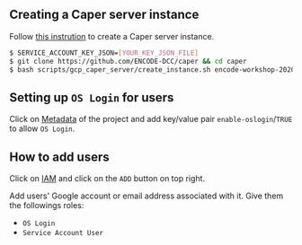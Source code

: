## Creating a Caper server instance

Follow [this instrution](https://github.com/ENCODE-DCC/caper/tree/master/scripts/gcp_caper_server) to create a Caper server instance.

```bash
$ SERVICE_ACCOUNT_KEY_JSON=[YOUR_KEY_JSON_FILE]
$ git clone https://github.com/ENCODE-DCC/caper && cd caper
$ bash scripts/gcp_caper_server/create_instance.sh encode-workshop-2020-caper-server encode-workshop $SERVICE_ACCOUNT_KEY_JSON gs://encode-workshop-2020/caper_out -l gs://encode-workshop-2020/caper_tmp -b 200GB
```

## Setting up `OS Login` for users

Click on [Metadata](https://console.cloud.google.com/compute/metadata?project=encode-workshop&folder&organizationId) of the project and add key/value pair `enable-oslogin`/`TRUE` to allow `OS Login`.


## How to add users

Click on [IAM](https://console.cloud.google.com/iam-admin/iam?orgonly=true&project=encode-workshop&supportedpurview=organizationId) and click on the `ADD` button on top right.

Add users' Google account or email address associated with it. Give them the followings roles:
- `OS Login`
- `Service Account User`

